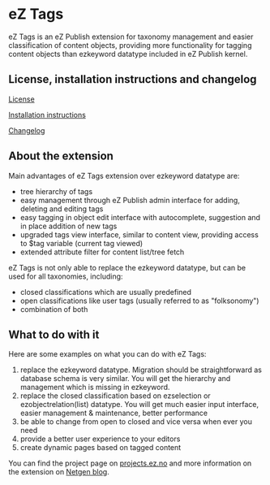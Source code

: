 # eZ Tags
eZ Tags is an eZ Publish extension for taxonomy management and easier classification of content objects, providing more functionality for tagging content objects than ezkeyword datatype included in eZ Publish kernel.

## License, installation instructions and changelog
[License](/ezsystems/eztags/LICENSE)

[Installation instructions](/ezsystems/eztags/doc/INSTALL.md)

[Changelog](/ezsystems/eztags/doc/CHANGELOG.md)

## About the extension
Main advantages of eZ Tags extension over ezkeyword datatype are:

* tree hierarchy of tags
* easy management through eZ Publish admin interface for adding, deleting and editing tags
* easy tagging in object edit interface with autocomplete, suggestion and in place addition of new tags
* upgraded tags view interface, similar to content view, providing access to $tag variable (current tag viewed)
* extended attribute filter for content list/tree fetch

eZ Tags is not only able to replace the ezkeyword datatype, but can be used for all taxonomies, including:

* closed classifications which are usually predefined
* open classifications like user tags (usually referred to as "folksonomy")
* combination of both

## What to do with it
Here are some examples on what you can do with eZ Tags:

1. replace the ezkeyword datatype. Migration should be straightforward as database schema is very similar. You will get the hierarchy and management which is missing in ezkeyword.
2. replace the closed classification based on ezselection or ezobjectrelation(list) datatype. You will get much easier input interface, easier management & maintenance, better performance
3. be able to change from open to closed and vice versa when ever you need
4. provide a better user experience to your editors
5. create dynamic pages based on tagged content

You can find the project page on [projects.ez.no](http://projects.ez.no/eztags) and more information on the extension on [Netgen blog](http://www.netgenlabs.com/tags/view/ezpublish/extensions/eztags).

